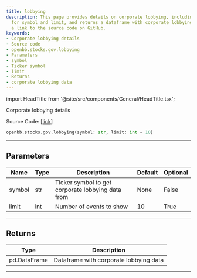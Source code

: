 ```yaml
---
title: lobbying
description: This page provides details on corporate lobbying, including parameters
  for symbol and limit, and returns a dataframe with corporate lobbying data. It includes
  a link to the source code on GitHub.
keywords:
- Corporate lobbying details
- Source code
- openbb.stocks.gov.lobbying
- Parameters
- symbol
- Ticker symbol
- limit
- Returns
- corporate lobbying data
---
```


import HeadTitle from '@site/src/components/General/HeadTitle.tsx';

<HeadTitle title="stocks.gov.lobbying - Reference | OpenBB SDK Docs" />

Corporate lobbying details

Source Code: [[link](https://github.com/OpenBB-finance/OpenBB/tree/main/openbb_terminal/stocks/government/quiverquant_model.py#L531)]

```python
openbb.stocks.gov.lobbying(symbol: str, limit: int = 10)
```

---

## Parameters

| Name | Type | Description | Default | Optional |
| ---- | ---- | ----------- | ------- | -------- |
| symbol | str | Ticker symbol to get corporate lobbying data from | None | False |
| limit | int | Number of events to show | 10 | True |


---

## Returns

| Type | Description |
| ---- | ----------- |
| pd.DataFrame | Dataframe with corporate lobbying data |
---
